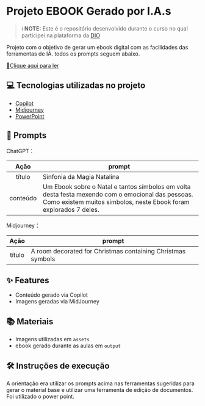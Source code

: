 # Projeto EBOOK Gerado por I.A.s


 > ℹ️ **NOTE:** Este é o repositório desenvolvido durante o curso no qual participei na plataforma da [DIO](https://dio.me)

Projeto com o objetivo de gerar um ebook digital com as facilidades das ferramentas de IA. todos os prompts
seguem abaixo.

<a href="https://github.com/Mary1315/prompts-to-create-a-ebook/blob/main/Sinfonia%20da%20Magia%20Natalina.pdf" title="View PDF now"> 📕Clique aqui para ler</a>

## 💻 Tecnologias utilizadas no projeto

- [Copilot](https://copilot.microsoft.com/) 
- [Midjourney](https://www.midjourney.com/app/)
- [PowerPoint](https://www.microsoft.com/en/microsoft-365/powerpoint)

## 🧠 Prompts


ChatGPT：

|   Ação   | prompt                                                                                                                                                                                                                                                                         |
| :------: | ------------------------------------------------------------------------------------------------------------------------------------------------------------------------------------------------------------------------------------------------------------------------------ |
|  título  | Sinfonia da Magia Natalina                                                        |
| conteúdo | Um Ebook sobre o Natal e tantos símbolos em volta desta festa mexendo com o emocional das pessoas. Como existem muitos símbolos, neste Ebook foram explorados 7 deles. |


Midjourney：

|  Ação  | prompt                                                                                 |
| :----: | -------------------------------------------------------------------------------------- |
| título | A room decorated for Christmas containing Christmas symbols |

## ✨ Features

- Conteúdo gerado via Copilot
- Imagens geradas via MidJourney

## 📚 Materiais

- Imagens utilizadas em `assets`
- ebook gerado durante as aulas em `output`

## 🛠️ Instruções de execução

A orientação era utilizar os prompts acima nas ferramentas sugeridas para gerar o material base e utilizar uma ferramenta de edição de documentos. Foi utilizado o power point.
